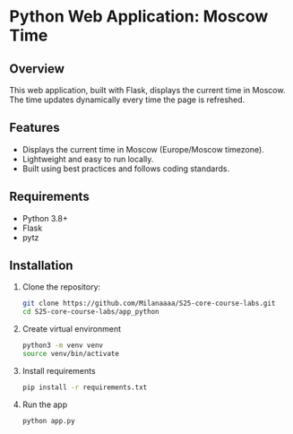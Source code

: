 # Python Web Application: Moscow Time

## Overview
This web application, built with Flask, displays the current time in Moscow. The time updates dynamically every time the page is refreshed.

## Features
- Displays the current time in Moscow (Europe/Moscow timezone).
- Lightweight and easy to run locally.
- Built using best practices and follows coding standards.

## Requirements
- Python 3.8+
- Flask
- pytz

## Installation
1. Clone the repository:
   ```bash
   git clone https://github.com/Milanaaaa/S25-core-course-labs.git
   cd S25-core-course-labs/app_python
   ```
2. Create virtual environment
   ```bash
   python3 -m venv venv
   source venv/bin/activate
   ```
3. Install requirements
   ```bash
   pip install -r requirements.txt
   ```
4. Run the app
   ```bash
   python app.py
   ```